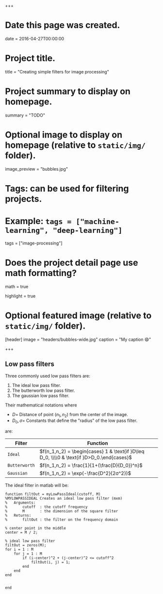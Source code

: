 +++
# Date this page was created.
date = 2016-04-27T00:00:00

# Project title.
title = "Creating simple filters for image processing"

# Project summary to display on homepage.
summary = "TODO"

# Optional image to display on homepage (relative to `static/img/` folder).
image_preview = "bubbles.jpg"

# Tags: can be used for filtering projects.
# Example: `tags = ["machine-learning", "deep-learning"]`
tags = ["image-processing"]


# Does the project detail page use math formatting?
math = true

highlight = true

# Optional featured image (relative to `static/img/` folder).
[header]
image = "headers/bubbles-wide.jpg"
caption = "My caption :smile:"

+++

## Low pass filters
Three commonly used low pass filters are:

1. The ideal low pass filter.
2. The butterworth low pass filter.
3. The gaussian low pass filter.


Their mathematical notations where 

* $D =$ Distance of point $(n_1, n_2)$ from the center of the image.
* $D_0, σ =$ Constants that define the "radius" of the low pass filter.

are:


| Filter            | Function                                                                                  |
| ------------------| ----------------------------------------------------------------------------------------- |
| `Ideal`           | $f(n_1,n_2) = \begin{cases} 1 & \text{if }D\leq D_0, \\\\0 & \text{if }D>D_0.\end{cases}$ |
| `Butterworth`     | $f(n_1,n_2) = \frac{1}{1+(\frac{D}{D_0})^n}$    |
| `Gaussian`        | $f(n_1,n_2) = \exp(-\frac{D^2}{2σ^2})$          |

The ideal filter in matlab will be:
```
function filtOut = myLowPassIdeal(cutoff, M)
%MYLOWPASSIDEAL Creates an ideal low pass filter (mxm)
%   Arguments:
%       cutoff  : the cutoff frequency
%       M       : the dimension of the square filter
%   Returns:
%       filtOut : the filter on the frequency domain

% center point in the middle
center = M / 2;

% ideal low pass filter
filtOut = zeros(M);
for i = 1 : M
    for j = 1 : M
        if (i-center)^2 + (j-center)^2 <= cutoff^2
            filtOut(i, j) = 1;
        end
    end
end


end
```